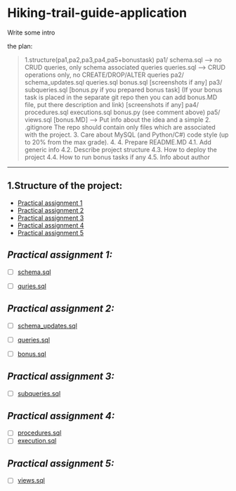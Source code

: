 # Hiking-trail-guide-application

Write some intro
> 
the plan:
>1.structure(pa1,pa2,pa3,pa4,pa5+bonustask) pa1/
schema.sql --> no CRUD queries, only schema associated queries
queries.sql --> CRUD operations only, no CREATE/DROP/ALTER queries
pa2/
schema_updates.sql
queries.sql
bonus.sql
[screenshots if any]
pa3/
subqueries.sql
[bonus.py if you prepared bonus task] (If your bonus task is placed in the separate git repo then you can add bonus.MD file, put there description and link)
[screenshots if any]
pa4/
procedures.sql
executions.sql
bonus.py (see comment above)
pa5/
views.sql
[bonus.MD] --> Put info about the idea and a simple
> 2. .gitignore
     The repo should contain only files which are associated with the project.
> 3. Care about MySQL (and Python/C#) code style (up to 20% from the max grade).
> 4. 4. Prepare README.MD
        4.1. Add generic info
        4.2. Describe project structure
        4.3. How to deploy the project
        4.4. How to run bonus tasks if any
        4.5. Info about author
****
## **1.Structure of the project:**
* [Practical assignment 1](#practical-assignment-1)
* [Practical assignment 2](#practical-assignment-2)
* [Practical assignment 3](#practical-assignment-3)
* [Practical assignment 4](#practical-assignment-4)
* [Practical assignment 5](#practical-assignment-5)



## ***Practical assignment 1:***
>
- [ ] [schema.sql](pa1/schema.sql)


- [ ] [quries.sql](pa1/queries.sql)
## ***Practical assignment 2:***
>
- [ ] [schema_updates.sql](pa2/schema_updates.sql)


- [ ] [queries.sql](pa2/queries.sql)


- [ ] [bonus.sql](pa2/bonus.sql)
## ***Practical assignment 3:***
>
- [ ] [subqueries.sql](pa3/pa3.sql)
## ***Practical assignment 4:***
- [ ] [procedures.sql](pa4/procedures.sql)
- [ ] [execution.sql](pa4/executions.sql)

## ***Practical assignment 5:***
- [ ] [views.sql]()




